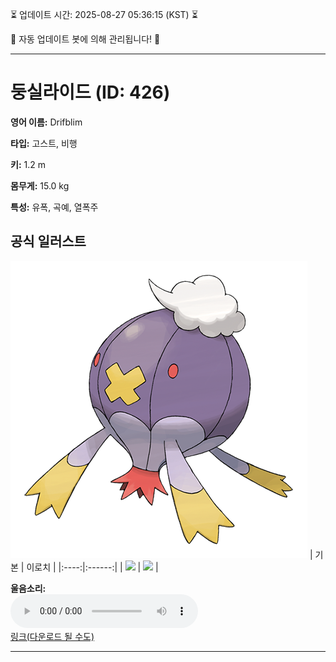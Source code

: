 
⏳ 업데이트 시간: 2025-08-27 05:36:15 (KST) ⏳

🤖 자동 업데이트 봇에 의해 관리됩니다! 🤖

---

# 둥실라이드 (ID: 426)
**영어 이름:** Drifblim

**타입:** 고스트, 비행

**키:** 1.2 m

**몸무게:** 15.0 kg

**특성:** 유폭, 곡예, 열폭주

## 공식 일러스트
![](https://raw.githubusercontent.com/PokeAPI/sprites/master/sprites/pokemon/other/official-artwork/426.png)
| 기본 | 이로치 |
|:----:|:------:|
| <img src="http://play.pokemonshowdown.com/sprites/ani/drifblim.gif" width="200"> | <img src="http://play.pokemonshowdown.com/sprites/ani-shiny/drifblim.gif" width="200"> |

**울음소리:**<br><audio controls src="https://raw.githubusercontent.com/PokeAPI/cries/main/cries/pokemon/latest/426.ogg"></audio><br> [링크(다운로드 될 수도)](https://raw.githubusercontent.com/PokeAPI/cries/main/cries/pokemon/latest/426.ogg)


---
